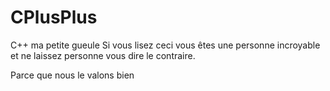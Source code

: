 # CPlusPlus
C++ ma petite gueule
Si vous lisez ceci vous êtes une personne incroyable et ne laissez personne vous dire le contraire.

Parce que nous le valons bien 
